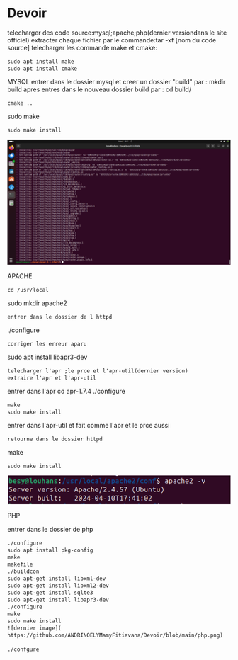 # Devoir
telecharger des code source:mysql;apache;php(dernier versiondans le site officiel)
extracter chaque fichier par le commande:tar -xf [nom du code source]
telecharger les commande make et cmake:
```
sudo apt install make
sudo apt install cmake
```
MYSQL
entrer dans le dossier mysql et creer un dossier "build"
par : mkdir build
apres entres dans le nouveau dossier build par : cd build/
```
cmake ..
```
sudo make
```
sudo make install
```
![image final apres la telechargement](https://github.com/ANDRINOELYMamyFitiavana/Devoir/blob/b1f183929ec93232c945f61c6c00a0caf18d68d4/mysql.png)



APACHE
 ```
 cd /usr/local
 ```
 sudo mkdir apache2
 ```
 entrer dans le dossier de l httpd
 ```
 ./configure
 ```
 corriger les erreur aparu
 ```
 sudo apt install libapr3-dev
 ```
 telecharger l'apr ;le prce et l'apr-util(dernier version)
 extraire l'apr et l'apr-util
 ```
 entrer dans l'apr
 cd apr-1.7.4
 ./configure
 ```
 make
 sudo make install
 ```
 entrer dans l'apr-util  et fait comme l'apr et le prce aussi
```
retourne dans le dossier httpd
```
make
```
sudo make install
```
![image final](https://github.com/ANDRINOELYMamyFitiavana/Devoir/blob/main/apache.png)

PHP

entrer dans le dossier de php 
```
./configure
sudo apt install pkg-config
make
makefile
./buildcon
sudo apt-get install libxml-dev
sudo apt-get install libxml2-dev
sudo apt-get install sqlte3
sudo apt-get install libapr3-dev
./configure
make
sudo make install
![dernier image](
https://github.com/ANDRINOELYMamyFitiavana/Devoir/blob/main/php.png)

./confgure
```


